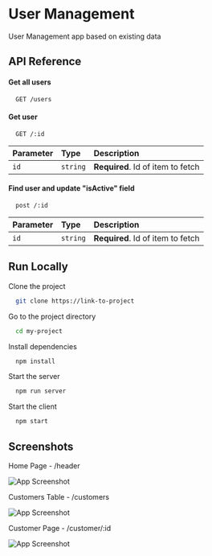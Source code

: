 
# User Management

User Management app based on existing data

## API Reference

#### Get all users

```http
  GET /users
```


#### Get user

```http
  GET /:id
```

| Parameter | Type     | Description                       |
| :-------- | :------- | :-------------------------------- |
| `id`      | `string` | **Required**. Id of item to fetch |

#### Find user and update "isActive" field

```http
  post /:id
```

| Parameter | Type     | Description                       |
| :-------- | :------- | :-------------------------------- |
| `id`      | `string` | **Required**. Id of item to fetch |


## Run Locally

Clone the project

```bash
  git clone https://link-to-project
```

Go to the project directory

```bash
  cd my-project
```

Install dependencies

```bash
  npm install
```

Start the server

```bash
  npm run server
```

Start the client

```bash
  npm start
```
## Screenshots

Home Page - /header

![App Screenshot](https://i.postimg.cc/Dfd2BZQd/Header.png)


Customers Table - /customers

![App Screenshot](https://i.postimg.cc/d1WKc75z/customers.png)


Customer Page - /customer/:id

![App Screenshot](https://i.postimg.cc/RZ0s2PkV/customer.png)

